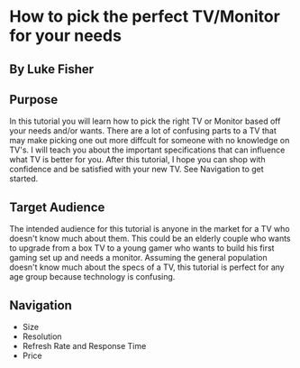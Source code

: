 # How to pick the perfect TV/Monitor for your needs
## By Luke Fisher
## Purpose
In this tutorial you will learn how to pick the right TV or Monitor based off your needs and/or wants. There are a lot of confusing parts to a TV that may make picking one out more diffcult for someone with no knowledge on TV's. I will teach you about the important specifications that can influence what TV is better for you. After this tutorial, I hope you can shop with confidence and be satisfied with your new TV. See Navigation to get started.
## Target Audience
The intended audience for this tutorial is anyone in the market for a TV who doesn't know much about them. This could be an elderly couple who wants to upgrade from a box TV to a young gamer who wants to build his first gaming set up and needs a monitor. Assuming the general population doesn't know much about the specs of a TV, this tutorial is perfect for any age group because technology is confusing.
## Navigation
* Size
* Resolution
* Refresh Rate and Response Time
* Price
